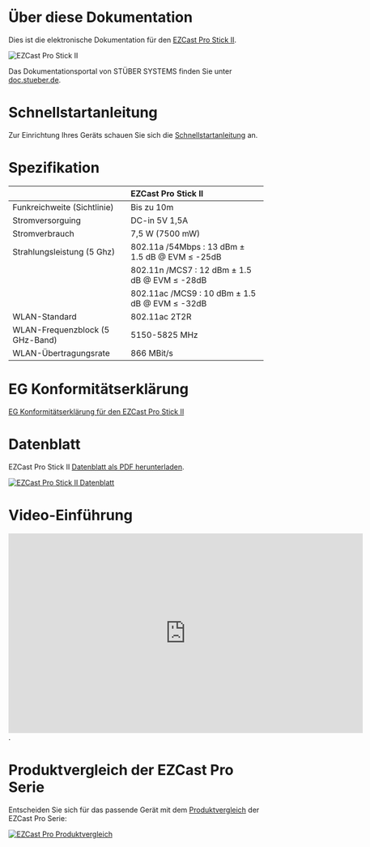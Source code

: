 # Über diese Dokumentation

Dies ist die elektronische Dokumentation für den [EZCast Pro Stick II](https://www.ezcastpro.de). 

![EZCast Pro Stick II](/images/ezcastproII_stick_small.png)

Das Dokumentationsportal von STÜBER SYSTEMS finden Sie unter [doc.stueber.de](https://doc.stueber.de).

# Schnellstartanleitung

Zur Einrichtung Ihres Geräts schauen Sie sich die [Schnellstartanleitung](quickstart.md) an.

# Spezifikation

|  | EZCast Pro Stick II |
| :---- | :---- |
| Funkreichweite (Sichtlinie) | Bis zu 10m |
| Stromversorguing | DC-in 5V 1,5A |
| Stromverbrauch | 7,5 W (7500 mW)
| Strahlungsleistung (5 Ghz) | 802.11a /54Mbps : 13 dBm ± 1.5 dB @ EVM ≤ -25dB |
|  | 802.11n /MCS7 : 12 dBm ± 1.5 dB @ EVM ≤ -28dB |
|  | 802.11ac /MCS9 : 10 dBm ± 1.5 dB @ EVM ≤ -32dB |
| WLAN-Standard | 802.11ac 2T2R | 
| WLAN-Frequenzblock (5 GHz-Band) |  5150-5825 MHz |
| WLAN-Übertragungsrate |  866 MBit/s |

# EG Konformitätserklärung

[EG Konformitätserklärung für den EZCast Pro Stick II](https://download.stueber.de/doc/de/ezcastpro/ezcastpro-stick-II.konformitaetserklaerung.pdf)
 
# Datenblatt

EZCast Pro Stick II [Datenblatt als PDF herunterladen](https://download.stueber.de/doc/de/ezcastpro/ezcastpro-stick-II.brochure.de.pdf).

<a href="https://download.stueber.de/doc/de/ezcastpro/ezcastpro-stick-II.brochure.de.pdf" align="left" target="_blank"><img src="/images/ezcastpro-stick-II.brochure_Seite_1.jpg" alt="EZCast Pro Stick II Datenblatt"></a>

# Video-Einführung

<iframe width="700" height="394" src="https://www.youtube.com/embed/YfugTJEISvk" frameborder="0" allow="accelerometer; autoplay; encrypted-media; gyroscope; picture-in-picture" allowfullscreen></iframe>.

# Produktvergleich der EZCast Pro Serie

Entscheiden Sie sich für das passende Gerät mit dem [Produktvergleich](https://download.stueber.de/doc/de/ezcastpro/ezcastpro.produktvergleich.de.pdf) der EZCast Pro Serie:

<a href="https://download.stueber.de/doc/de/ezcastpro/ezcastpro.produktvergleich.de.pdf" align="left" target="_self"><img src="/images/ezcastpro.produktvergleich.de.png" alt="EZCast Pro Produktvergleich"></a>